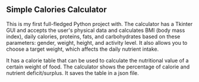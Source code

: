 ## Simple Calories Calculator
This is my first full-fledged Python project with. The calculator has a Tkinter GUI and accepts the user's physical data and calculates BMI (body mass index), daily calories, proteins, fats, and carbohydrates based on these parameters: gender, weight, height, and activity level. It also allows you to choose a target weight, which affects the daily nutrient intake. 

It has a calorie table that can be used to calculate the nutritional value of a certain weight of food. The calculator shows the percentage of calorie and nutrient deficit/surplus.
It saves the table in a json file. 
